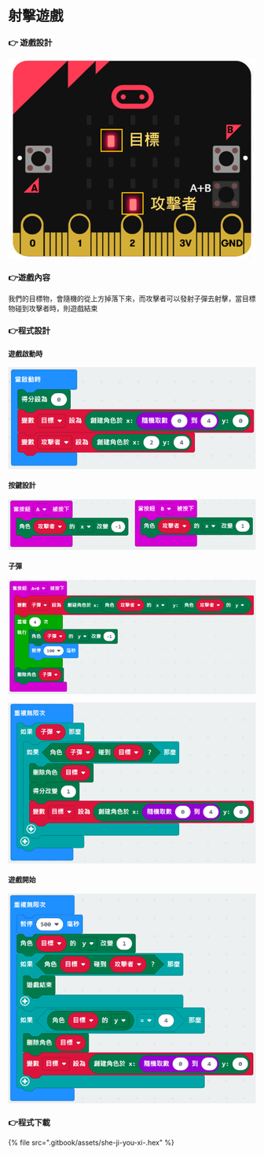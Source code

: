 # 射擊遊戲

### 👉 遊戲設計

![](.gitbook/assets/image%20%2817%29.png)

### 👉遊戲內容

我們的目標物，會隨機的從上方掉落下來，而攻擊者可以發射子彈去射擊，當目標物碰到攻擊者時，則遊戲結束

### 👉程式設計

#### 遊戲啟動時

![](.gitbook/assets/image%20%2812%29.png)

#### 按鍵設計

![](.gitbook/assets/image%20%2814%29.png)

#### 子彈

![](.gitbook/assets/image%20%2816%29.png)

![](.gitbook/assets/image%20%2815%29.png)

#### 遊戲開始

![](.gitbook/assets/image%20%2813%29.png)

### 👉程式下載

{% file src=".gitbook/assets/she-ji-you-xi-.hex" %}

